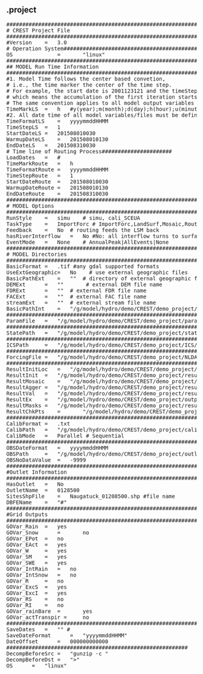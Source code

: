 ## .project
<pre>
################################################################################
# CREST Project File
################################################################################
#Version	=	3.0
# Operation System###############################################################
OS              =       "linux"
###############################################################################
## MODEL Run Time Information
################################################################################
#1. Model Time follows the center based convetion,
# i.e., the time marker the center of the time step.
# For example, the start date is 2001123121 and the timeStep is 6h, 
# which means the accumulation of the first iteration starts at 2001 Dec.,31,18:00 and ends at 2002 Jan. 01, 00:00
# The same convention applies to all model output variables
TimeMarkLS	=	h	#y(year);m(month);d(day);h(hour);u(minute);s(second), Forcing must be converted to mm/TimeMark
#2. All date time of all model variables/files must be defined in the same time zone. UTC is suggested because it is the default for most forcing data
TimeFormatLS	=	yyyymmddHHMM
TimeStepLS	=	1
StartDateLS	=	201508010030
WarmupDateLS	=	201508010130
EndDateLS	= 	201508310030
# Time line of Routing Process######################
LoadDates	=	#
TimeMarkRoute	=	h
TimeFormatRoute	=	yyyymmddHHMM
TimeStepRoute	=	1
StartDateRoute	=	201508010030
WarmupDateRoute	=	201508010130
EndDateRoute	=	201508310030
###############################################################################
# MODEL Options
###############################################################################
RunStyle	=	simu    # simu, cali_SCEUA
TaskType	=	ImportForc # ImportForc,LandSurf,Mosaic,Routing
Feedback	=	No 	# routing feeds the LSM back
hasRiverInterflow	=	No #No: all interflow turns to surface flow in the river
EventMode	=	None	# AnnualPeak|AllEvents|None
###############################################################################
# MODEL Directories
###############################################################################
BasicFormat	=	.tif #any gdal supported formats
UseExtGeographic=	No    # use external geographic files 
BasicPathExt	=	""  # directory of external geographic files
DEMExt		=	""       # external DEM file name
FDRExt		=	""  # external FDR file name
FACExt		=	""  # external FAC file name
streamExt	=	""  # external stream file name
BasicPathInt	=	"/g/model/hydro/demo/CREST/demo_project/basic/" #"/shared/manoslab/CT_RT_Fore/substations/01/" # directory of the internal geographic files
###############################################################################
ParamFile	=	"/g/model/hydro/demo/CREST/demo_project/param/Parameters_hourly_naugatuck_opt.txt" # Soil and routing parameter file
###############################################################################
StatePath	=	"/g/model/hydro/demo/CREST/demo_project/status/" #???? this is a scratch folder
###############################################################################
ICSPath		=	"/g/model/hydro/demo/CREST/demo_project/ICS/"
###############################################################################
ForcingFile	=	"/g/model/hydro/demo/CREST/demo_project/NLDAS_forcing_control.txt"
###########################################################################
ResultInitLoc	=	"/g/model/hydro/demo/CREST/demo_project/Temp/Temp_Land/" # local directory on the compute node to store intermediate files
ResultInit	=	"/g/model/hydro/demo/CREST/demo_project/result/result_init/" # inter intermediate result this is a scratch folder
ResultMosaic	=	"/g/model/hydro/demo/CREST/demo_project/result/Mosaic/"# Mosaic land surface result to the extent of basin
ResultAgger	=	"/g/model/hydro/demo/CREST/demo_project/result/result_hourly/" #land surface result
ResultVal	=	"/g/model/hydro/demo/CREST/demo_project/result/ET_Val/" #ET result storage
ResultEx	=	"/g/model/hydro/demo/CREST/demo_project/output/" #model output folder
ResultMasks	=	"/g/model/hydro/demo/CREST/demo_project/result/NodeMasks/" #Nodemask for parallelism, intermediate
ResultChkPts    =       "/g/model/hydro/demo/CREST/demo_project/result/CheckPoints/" #land surface checkpoint, intermediate
###############################################################################
CalibFormat	=	.txt
CalibPath	=	"/g/model/hydro/demo/CREST/demo_project/calibration/"
CalibMode	=	Parallel # Sequential
###############################################################################
OBSDateFormat	=	yyyymmddHHMM
OBSPath		=	"/g/model/hydro/demo/CREST/demo_project/outlet_obs/" #????
OBSNoDataValue	=	-9999
###############################################################################
#Outlet Information
###############################################################################
HasOutlet	=	No
OutletName	=	0128500
SitesShpFile	=	Naugatuck_01208500.shp #file name
DBFEName	=	"#"
###############################################################################
#Grid Outputs
###############################################################################
GOVar_Rain	=	yes
GOVar_Snow      =       no
GOVar_EPot	=	no
GOVar_EAct	=	yes
GOVar_W		=	yes
GOVar_SM	=	yes
GOVar_SWE	=	yes
GOVar_IntRain	=	no
GOVar_IntSnow	=	no
GOVar_R		=	no
GOVar_ExcS	=	yes
GOVar_ExcI	=	yes
GOVar_RS	=	no
GOVar_RI	=	no
GOVar_rainBare  =       yes
GOVar_actTranspir =     no 
###############################################################################
SaveDates	=	"" #
SaveDateFormat		=	"yyyymmddHHMM"
DateOffset		=	000000000000
#########################################################
DecompBeforeSrc	=	"gunzip -c "
DecompBeforeDst =	">"
OS		=	"linux"
<pre>